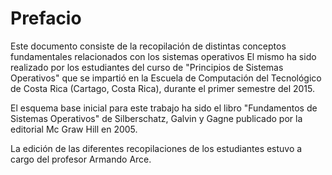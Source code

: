 # Prefacio

Este documento consiste de la recopilación de distintas conceptos fundamentales relacionados con los sistemas operativos  El mismo ha sido realizado por los estudiantes del curso de "Principios de Sistemas Operativos" que se impartió en la Escuela de Computación del Tecnológico de Costa Rica (Cartago, Costa Rica), durante el primer semestre del 2015.

El esquema base inicial para este trabajo ha sido el libro "Fundamentos de Sistemas Operativos" de Silberschatz, Galvin y Gagne publicado por la editorial Mc Graw Hill en 2005.

La edición de las diferentes recopilaciones de los estudiantes estuvo a cargo del profesor Armando Arce.